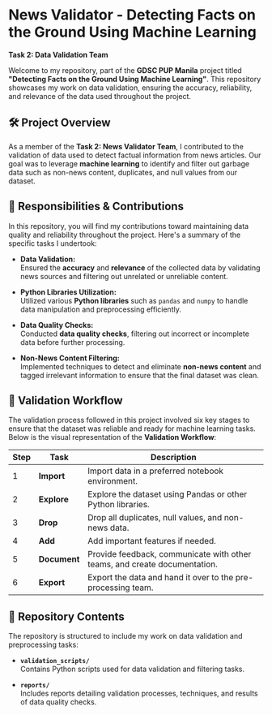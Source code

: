 # News Validator - Detecting Facts on the Ground Using Machine Learning  
**Task 2: Data Validation Team**

Welcome to my repository, part of the **GDSC PUP Manila** project titled **"Detecting Facts on the Ground Using Machine Learning"**. This repository showcases my work on data validation, ensuring the accuracy, reliability, and relevance of the data used throughout the project.

## 🛠 Project Overview
As a member of the **Task 2: News Validator Team**, I contributed to the validation of data used to detect factual information from news articles. Our goal was to leverage **machine learning** to identify and filter out garbage data such as non-news content, duplicates, and null values from our dataset.

## 🧩 Responsibilities & Contributions
In this repository, you will find my contributions toward maintaining data quality and reliability throughout the project. Here's a summary of the specific tasks I undertook:

- **Data Validation:**  
  Ensured the **accuracy** and **relevance** of the collected data by validating news sources and filtering out unrelated or unreliable content.
  
- **Python Libraries Utilization:**  
  Utilized various **Python libraries** such as `pandas` and `numpy` to handle data manipulation and preprocessing efficiently.

- **Data Quality Checks:**  
  Conducted **data quality checks**, filtering out incorrect or incomplete data before further processing.

- **Non-News Content Filtering:**  
  Implemented techniques to detect and eliminate **non-news content** and tagged irrelevant information to ensure that the final dataset was clean.

## 🔄 Validation Workflow
The validation process followed in this project involved six key stages to ensure that the dataset was reliable and ready for machine learning tasks. Below is the visual representation of the **Validation Workflow**:

| Step | Task      | Description                                                                 |
|------|-----------|-----------------------------------------------------------------------------|
| 1    | **Import** | Import data in a preferred notebook environment.                             |
| 2    | **Explore**| Explore the dataset using Pandas or other Python libraries.                  |
| 3    | **Drop**   | Drop all duplicates, null values, and non-news data.                         |
| 4    | **Add**    | Add important features if needed.                                           |
| 5    | **Document**| Provide feedback, communicate with other teams, and create documentation.  |
| 6    | **Export** | Export the data and hand it over to the pre-processing team.                 |

## 📁 Repository Contents
The repository is structured to include my work on data validation and preprocessing tasks:

- **`validation_scripts/`**  
  Contains Python scripts used for data validation and filtering tasks.

- **`reports/`**  
  Includes reports detailing validation processes, techniques, and results of data quality checks.
